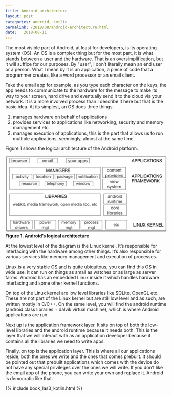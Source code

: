 ```yaml
---
title: Android architecture 
layout: post
categories: android, kotlin
permalink: /2018/08/android-architecture.html
date:   2018-08-11
---
```


The most visible part of Android, at least for developers, is its operating system (OS). An OS is a complex thing but for the most part, it is what stands between a user and the hardware. That is an oversimplification, but it will suffice for our purposes. By "user", I don’t literally mean an end user or a person. What I mean by it is an application, a piece of code that a programmer creates, like a word processor or an email client.

 

Take the email app for example, as you type each character on the keys, the app needs to communicate to the hardware for the message to make its way to your screen, hard drive and eventually send it to the cloud via your network. It is a more involved process than I describe it here but that is the basic idea. At its simplest, an OS does three things

 
1. manages hardware on behalf of applications
2. provides services to applications like networking, security and memory management etc.
3. manages execution of applications, this is the part that allows us to run multiple applications, seemingly, almost at the same time.
 

Figure 1 shows the logical architecture of the Android platform.

![Android Architecture](/images/androidarchitecture.png) 
**Figure 1. Android’s logical architecture**


At the lowest level of the diagram is the Linux kernel. It’s responsible for interfacing with the hardware among other things. It’s also responsible for various services like memory management and execution of processes.

 

Linux is a very stable OS and is quite ubiquitous, you can find this OS in wide use. It can run on things as small as watches or as large as server farms. Android has an embedded Linux inside it which handles hardware interfacing and some other kernel functions.

 

On top of the Linux kernel are low level libraries like SQLite, OpenGL etc. These are not part of the Linux kernel but are still low level and as such, are written mostly in C/C++. On the same level, you will find the android runtime (android class libraries + dalvik virtual machine), which is where Android applications are run.


Next up is the application framework layer. It sits on top of both the low-level libraries and the android runtime because it needs both. This is the layer that we will interact with as an application developer because it contains all the libraries we need to write apps.


Finally, on top is the application layer. This is where all our applications reside, both the ones we write and the ones that comes prebuilt. It should be pointed out that prebuilt applications which comes with the device do not have any special privileges over the ones we will write. If you don’t like the email app of the phone, you can write your own and replace it. Android is democratic like that.

{% include book_las3_kotlin.html %}
 